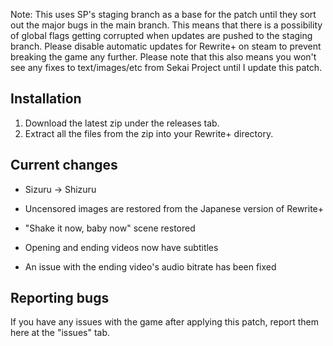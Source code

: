 Note: This uses SP's staging branch as a base for the patch until they sort out the major bugs in the main branch. This means that there is a possibility of global flags getting corrupted when updates are pushed to the staging branch. Please disable automatic updates for Rewrite+ on steam to prevent breaking the game any further. Please note that this also means you won't see any fixes to text/images/etc from Sekai Project until I update this patch. 

## Installation
1. Download the latest zip under the releases tab.
2. Extract all the files from the zip into your Rewrite+ directory.

## Current changes

- Sizuru -> Shizuru

- Uncensored images are restored from the Japanese version of Rewrite+

- "Shake it now, baby now" scene restored

- Opening and ending videos now have subtitles

- An issue with the ending video's audio bitrate has been fixed

## Reporting bugs

If you have any issues with the game after applying this patch, report them here at the "issues" tab.

